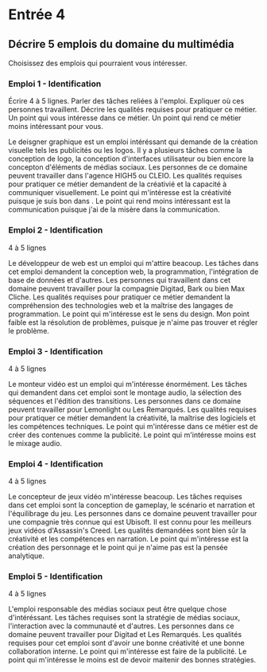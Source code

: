 # Entrée 4
## Décrire 5 emplois du domaine du multimédia
Choisissez des emplois qui pourraient vous intéresser. 

### Emploi 1 - Identification
Écrire 4 à 5 lignes. Parler des tâches reliées à l'emploi. Expliquer où ces personnes travaillent. Décrire les qualités requises pour pratiquer ce métier. Un point qui vous intéresse dans ce métier. Un point qui rend ce métier moins intéressant pour vous.  

Le deisgner graphique est un emploi intéréssant qui demande de la création visuelle tels les publicités ou les logos. Il y a plusieurs tâches comme la conception de logo, la conception d'interfaces utilisateur ou bien encore la concepton d'éléments de médias sociaux. Les personnes de ce domaine peuvent travailler dans l'agence HIGH5 ou CLEIO. Les qualités requises pour pratiquer ce métier demandent de la créativié et la capacité à communiquer visuellement. Le point qui m'intéresse est la créativité puisque je suis bon dans . Le point qui rend moins intéressant est la communication puisque j'ai de la misère dans la communication.

### Emploi 2 - Identification
4 à 5 lignes

Le développeur de web est un emploi qui m'attire beacoup. Les tâches dans cet emploi demandent la conception web, la programmation, l'intégration de base de données et d'autres. Les personnes qui travaillent dans cet domaine peuvent travailler pour la compagnie Digitad, Bark ou bien Max Cliche. Les qualités requises pour pratiquer ce métier demandent la compréhension des technologies web et la maîtrise des langages de programmation. Le point qui m'intéresse est le sens du design. Mon point faible est la résolution de problèmes, puisque je n'aime pas trouver et régler le problème.
### Emploi 3 - Identification
4 à 5 lignes 

Le monteur vidéo est un emploi qui m'intéresse énormément. Les tâches qui demandent dans cet emploi sont le montage audio, la sélection des séquences et l'édition des transitions. Les personnes dans ce domaine peuvent travailler pour Lemonlight ou Les Remarqués. Les qualités requises pour pratiquer ce métier demandent la créativité, la maîtrise des logiciels et les compétences techniques. Le point qui m'intéresse dans ce métier est de créer des contenues comme la publicité. Le point qui m'intéresse moins est le mixage audio. 
### Emploi 4 - Identification
4 à 5 lignes

Le concepteur de jeux vidéo m'intéresse beacoup. Les tâches requises dans cet emploi sont la conception de gameplay, le scénario et narration et l'équilibrage du jeu. Les personnes dans ce domaine peuvent travailler pour une compagnie très connue qui est Ubisoft. Il est connu pour les meilleurs jeux vidéos d'Assassin's Creed. Les qualités demandées sont bien sûr la créativité et les compétences en narration. Le point qui m'intéresse est la création des personnage et le point qui je n'aime pas est la pensée analytique.
### Emploi 5 - Identification
4 à 5 lignes

L'emploi responsable des médias sociaux peut être quelque chose d'intéréssant. Les tâches requises sont la stratégie de médias sociaux, l'interaction avec la communauté et d'autres. Les personnes dans ce domaine peuvent travailler pour Digitad et Les Remarqués. Les qualités requises pour cet emploi sont d'avoir une bonne créativité et une bonne collaboration interne. Le point qui m'intéresse est faire de la publicité. Le point qui m'intéresse le moins est de devoir maitenir des bonnes stratégies. 

